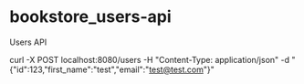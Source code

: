 # bookstore_users-api
Users API


curl -X POST localhost:8080/users -H "Content-Type: application/json" -d "{\"id\":123,\"first_name\":\"test\",\"email\":\"test@test.com\"}"
